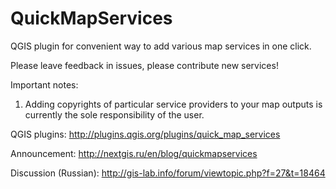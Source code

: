 QuickMapServices
================

QGIS plugin for convenient way to add various map services in one click.

Please leave feedback in issues, please contribute new services!

Important notes:

1. Adding copyrights of particular service providers to your map outputs is currently the sole responsibility of the user.


QGIS plugins: http://plugins.qgis.org/plugins/quick_map_services

Announcement: http://nextgis.ru/en/blog/quickmapservices

Discussion (Russian): http://gis-lab.info/forum/viewtopic.php?f=27&t=18464
